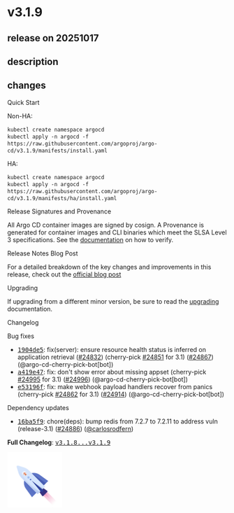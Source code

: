 # v3.1.9

## release on 20251017
## description
## changes
Quick Start

Non-HA:

    kubectl create namespace argocd
    kubectl apply -n argocd -f https://raw.githubusercontent.com/argoproj/argo-cd/v3.1.9/manifests/install.yaml

HA:

    kubectl create namespace argocd
    kubectl apply -n argocd -f https://raw.githubusercontent.com/argoproj/argo-cd/v3.1.9/manifests/ha/install.yaml

Release Signatures and Provenance

All Argo CD container images are signed by cosign. A Provenance is generated for container images and CLI binaries which meet the SLSA Level 3 specifications. See the <a href="https://argo-cd.readthedocs.io/en/stable/operator-manual/signed-release-assets" rel="nofollow">documentation</a> on how to verify.

Release Notes Blog Post

For a detailed breakdown of the key changes and improvements in this release, check out the <a href="https://blog.argoproj.io/announcing-argo-cd-v3-1-f4389bc783c8" rel="nofollow">official blog post</a>

Upgrading

If upgrading from a different minor version, be sure to read the <a href="https://argo-cd.readthedocs.io/en/stable/operator-manual/upgrading/overview/" rel="nofollow">upgrading</a> documentation.

Changelog

Bug fixes

* <a class="commit-link" data-hovercard-type="commit" data-hovercard-url="https://github.com/argoproj/argo-cd/commit/1904de50652a2cfdd4c0372f33460c84c2e6994b/hovercard" href="https://github.com/argoproj/argo-cd/commit/1904de50652a2cfdd4c0372f33460c84c2e6994b"><tt>1904de5</tt></a>: fix(server): ensure resource health status is inferred on application retrieval (<a class="issue-link js-issue-link" data-error-text="Failed to load title" data-id="3480411075" data-permission-text="Title is private" data-url="https://github.com/argoproj/argo-cd/issues/24832" data-hovercard-type="issue" data-hovercard-url="/argoproj/argo-cd/issues/24832/hovercard" href="https://github.com/argoproj/argo-cd/issues/24832">#24832</a>) (cherry-pick <a class="issue-link js-issue-link" data-error-text="Failed to load title" data-id="3485172921" data-permission-text="Title is private" data-url="https://github.com/argoproj/argo-cd/issues/24851" data-hovercard-type="pull_request" data-hovercard-url="/argoproj/argo-cd/pull/24851/hovercard" href="https://github.com/argoproj/argo-cd/pull/24851">#24851</a> for 3.1) (<a class="issue-link js-issue-link" data-error-text="Failed to load title" data-id="3488689513" data-permission-text="Title is private" data-url="https://github.com/argoproj/argo-cd/issues/24867" data-hovercard-type="pull_request" data-hovercard-url="/argoproj/argo-cd/pull/24867/hovercard" href="https://github.com/argoproj/argo-cd/pull/24867">#24867</a>) (@argo-cd-cherry-pick-bot[bot])
* <a class="commit-link" data-hovercard-type="commit" data-hovercard-url="https://github.com/argoproj/argo-cd/commit/a419e477e693a60c9acac629a4fa424d4b205c83/hovercard" href="https://github.com/argoproj/argo-cd/commit/a419e477e693a60c9acac629a4fa424d4b205c83"><tt>a419e47</tt></a>: fix: don't show error about missing appset (cherry-pick <a class="issue-link js-issue-link" data-error-text="Failed to load title" data-id="3527143501" data-permission-text="Title is private" data-url="https://github.com/argoproj/argo-cd/issues/24995" data-hovercard-type="pull_request" data-hovercard-url="/argoproj/argo-cd/pull/24995/hovercard" href="https://github.com/argoproj/argo-cd/pull/24995">#24995</a> for 3.1) (<a class="issue-link js-issue-link" data-error-text="Failed to load title" data-id="3527190031" data-permission-text="Title is private" data-url="https://github.com/argoproj/argo-cd/issues/24996" data-hovercard-type="pull_request" data-hovercard-url="/argoproj/argo-cd/pull/24996/hovercard" href="https://github.com/argoproj/argo-cd/pull/24996">#24996</a>) (@argo-cd-cherry-pick-bot[bot])
* <a class="commit-link" data-hovercard-type="commit" data-hovercard-url="https://github.com/argoproj/argo-cd/commit/e53196f9fd9c22d2369e13b7d63485b4f384bad7/hovercard" href="https://github.com/argoproj/argo-cd/commit/e53196f9fd9c22d2369e13b7d63485b4f384bad7"><tt>e53196f</tt></a>: fix: make webhook payload handlers recover from panics (cherry-pick <a class="issue-link js-issue-link" data-error-text="Failed to load title" data-id="3486565634" data-permission-text="Title is private" data-url="https://github.com/argoproj/argo-cd/issues/24862" data-hovercard-type="pull_request" data-hovercard-url="/argoproj/argo-cd/pull/24862/hovercard" href="https://github.com/argoproj/argo-cd/pull/24862">#24862</a> for 3.1) (<a class="issue-link js-issue-link" data-error-text="Failed to load title" data-id="3500678783" data-permission-text="Title is private" data-url="https://github.com/argoproj/argo-cd/issues/24914" data-hovercard-type="pull_request" data-hovercard-url="/argoproj/argo-cd/pull/24914/hovercard" href="https://github.com/argoproj/argo-cd/pull/24914">#24914</a>) (@argo-cd-cherry-pick-bot[bot])

Dependency updates

* <a class="commit-link" data-hovercard-type="commit" data-hovercard-url="https://github.com/argoproj/argo-cd/commit/16ba5f9c4333bc339a56a99ca964c5cbb2b32d0f/hovercard" href="https://github.com/argoproj/argo-cd/commit/16ba5f9c4333bc339a56a99ca964c5cbb2b32d0f"><tt>16ba5f9</tt></a>: chore(deps): bump redis from 7.2.7 to 7.2.11 to address vuln (release-3.1) (<a class="issue-link js-issue-link" data-error-text="Failed to load title" data-id="3492424073" data-permission-text="Title is private" data-url="https://github.com/argoproj/argo-cd/issues/24886" data-hovercard-type="pull_request" data-hovercard-url="/argoproj/argo-cd/pull/24886/hovercard" href="https://github.com/argoproj/argo-cd/pull/24886">#24886</a>) (<a class="user-mention notranslate" data-hovercard-type="user" data-hovercard-url="/users/carlosrodfern/hovercard" data-octo-click="hovercard-link-click" data-octo-dimensions="link_type:self" href="https://github.com/carlosrodfern">@carlosrodfern</a>)

<strong>Full Changelog</strong>: <a class="commit-link" href="https://github.com/argoproj/argo-cd/compare/v3.1.8...v3.1.9"><tt>v3.1.8...v3.1.9</tt></a>

<a href="https://argoproj.github.io/cd/" rel="nofollow"><img src="https://raw.githubusercontent.com/argoproj/argo-site/master/content/pages/cd/gitops-cd.png" width="25%" style="max-width: 100%;"></a>

